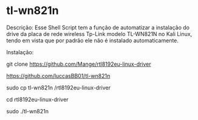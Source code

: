 # tl-wn821n
 Descrição: Esse Shell Script tem a função de automatizar a instalação do drive da placa de rede wireless Tp-Link modelo TL-WN821N no Kali Linux, 
 tendo em vista que por padrão ele não é instalado automaticamente.
 
 Instalação:
 
 git clone https://github.com/Mange/rtl8192eu-linux-driver
 
 https://github.com/luccasBB01/tl-wn821n
 
 sudo cp tl-wn821n /rtl8192eu-linux-driver
 
 cd rtl8192eu-linux-driver
 
 sudo ./tl-wn821n
